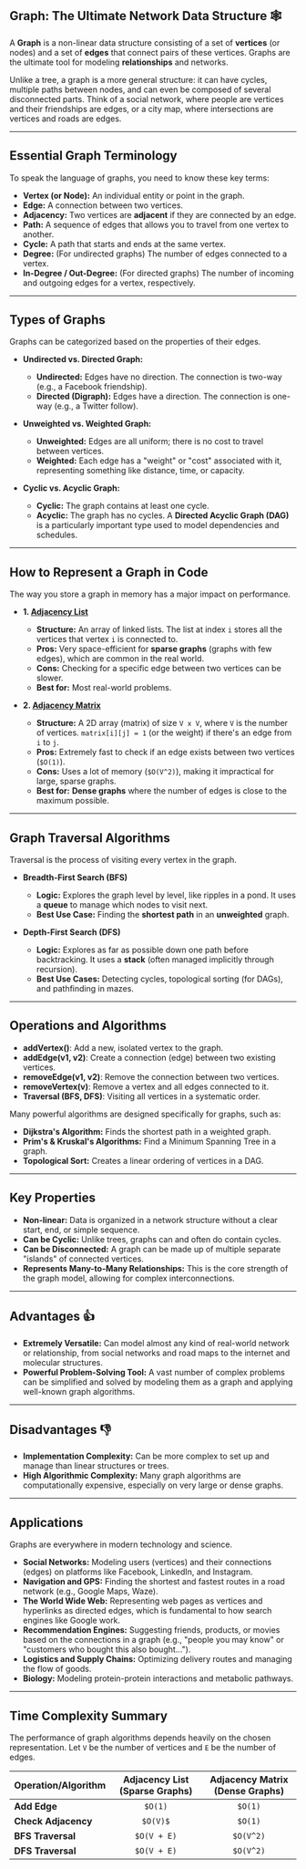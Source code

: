 ## Graph: The Ultimate Network Data Structure 🕸️

A **Graph** is a non-linear data structure consisting of a set of **vertices** (or nodes) and a set of **edges** that connect pairs of these vertices. Graphs are the ultimate tool for modeling **relationships** and networks.

Unlike a tree, a graph is a more general structure: it can have cycles, multiple paths between nodes, and can even be composed of several disconnected parts. Think of a social network, where people are vertices and their friendships are edges, or a city map, where intersections are vertices and roads are edges.

---

## Essential Graph Terminology

To speak the language of graphs, you need to know these key terms:

* **Vertex (or Node):** An individual entity or point in the graph.
* **Edge:** A connection between two vertices.
* **Adjacency:** Two vertices are **adjacent** if they are connected by an edge.
* **Path:** A sequence of edges that allows you to travel from one vertex to another.
* **Cycle:** A path that starts and ends at the same vertex.
* **Degree:** (For undirected graphs) The number of edges connected to a vertex.
* **In-Degree / Out-Degree:** (For directed graphs) The number of incoming and outgoing edges for a vertex, respectively.

---

## Types of Graphs

Graphs can be categorized based on the properties of their edges.

* **Undirected vs. Directed Graph:**
    * **Undirected:** Edges have no direction. The connection is two-way (e.g., a Facebook friendship).
    * **Directed (Digraph):** Edges have a direction. The connection is one-way (e.g., a Twitter follow).

* **Unweighted vs. Weighted Graph:**
    * **Unweighted:** Edges are all uniform; there is no cost to travel between vertices.
    * **Weighted:** Each edge has a "weight" or "cost" associated with it, representing something like distance, time, or capacity.

* **Cyclic vs. Acyclic Graph:**
    * **Cyclic:** The graph contains at least one cycle.
    * **Acyclic:** The graph has no cycles. A **Directed Acyclic Graph (DAG)** is a particularly important type used to model dependencies and schedules.

---

## How to Represent a Graph in Code

The way you store a graph in memory has a major impact on performance.

* **1. [Adjacency List](Adjacency%20List/readme.md)**
    * **Structure:** An array of linked lists. The list at index `i` stores all the vertices that vertex `i` is connected to.
    * **Pros:** Very space-efficient for **sparse graphs** (graphs with few edges), which are common in the real world.
    * **Cons:** Checking for a specific edge between two vertices can be slower.
    * **Best for:** Most real-world problems.

* **2. [Adjacency Matrix](Adjacency%20Matrix/readme.md)**
    * **Structure:** A 2D array (matrix) of size `V x V`, where `V` is the number of vertices. `matrix[i][j] = 1` (or the weight) if there's an edge from `i` to `j`.
    * **Pros:** Extremely fast to check if an edge exists between two vertices (`$O(1)`).
    * **Cons:** Uses a lot of memory (`$O(V^2)`), making it impractical for large, sparse graphs.
    * **Best for:** **Dense graphs** where the number of edges is close to the maximum possible.

---

## Graph Traversal Algorithms

Traversal is the process of visiting every vertex in the graph.

* **Breadth-First Search (BFS)**
    * **Logic:** Explores the graph level by level, like ripples in a pond. It uses a **queue** to manage which nodes to visit next.
    * **Best Use Case:** Finding the **shortest path** in an **unweighted** graph.

* **Depth-First Search (DFS)**
    * **Logic:** Explores as far as possible down one path before backtracking. It uses a **stack** (often managed implicitly through recursion).
    * **Best Use Cases:** Detecting cycles, topological sorting (for DAGs), and pathfinding in mazes.

---

## Operations and Algorithms

* **addVertex()**: Add a new, isolated vertex to the graph.
* **addEdge(v1, v2)**: Create a connection (edge) between two existing vertices.
* **removeEdge(v1, v2)**: Remove the connection between two vertices.
* **removeVertex(v)**: Remove a vertex and all edges connected to it.
* **Traversal (BFS, DFS)**: Visiting all vertices in a systematic order.

Many powerful algorithms are designed specifically for graphs, such as:
* **Dijkstra's Algorithm:** Finds the shortest path in a weighted graph.
* **Prim's & Kruskal's Algorithms:** Find a Minimum Spanning Tree in a graph.
* **Topological Sort:** Creates a linear ordering of vertices in a DAG.

---

## Key Properties

* **Non-linear:** Data is organized in a network structure without a clear start, end, or simple sequence.
* **Can be Cyclic:** Unlike trees, graphs can and often do contain cycles.
* **Can be Disconnected:** A graph can be made up of multiple separate "islands" of connected vertices.
* **Represents Many-to-Many Relationships:** This is the core strength of the graph model, allowing for complex interconnections.

---

## Advantages 👍

* **Extremely Versatile:** Can model almost any kind of real-world network or relationship, from social networks and road maps to the internet and molecular structures.
* **Powerful Problem-Solving Tool:** A vast number of complex problems can be simplified and solved by modeling them as a graph and applying well-known graph algorithms.

---

## Disadvantages 👎

* **Implementation Complexity:** Can be more complex to set up and manage than linear structures or trees.
* **High Algorithmic Complexity:** Many graph algorithms are computationally expensive, especially on very large or dense graphs.

---

## Applications

Graphs are everywhere in modern technology and science.

* **Social Networks:** Modeling users (vertices) and their connections (edges) on platforms like Facebook, LinkedIn, and Instagram.
* **Navigation and GPS:** Finding the shortest and fastest routes in a road network (e.g., Google Maps, Waze).
* **The World Wide Web:** Representing web pages as vertices and hyperlinks as directed edges, which is fundamental to how search engines like Google work.
* **Recommendation Engines:** Suggesting friends, products, or movies based on the connections in a graph (e.g., "people you may know" or "customers who bought this also bought...").
* **Logistics and Supply Chains:** Optimizing delivery routes and managing the flow of goods.
* **Biology:** Modeling protein-protein interactions and metabolic pathways.

---

## Time Complexity Summary

The performance of graph algorithms depends heavily on the chosen representation. Let `V` be the number of vertices and `E` be the number of edges.

| Operation/Algorithm | Adjacency List (Sparse Graphs) | Adjacency Matrix (Dense Graphs) |
| :------------------ | :----------------------------: | :-----------------------------: |
| **Add Edge** |             `$O(1)`              |              `$O(1)`              |
| **Check Adjacency** |             `$O(V)$`              |              `$O(1)`              |
| **BFS Traversal** |           `$O(V + E)`           |             `$O(V^2)`            |
| **DFS Traversal** |           `$O(V + E)`           |             `$O(V^2)`            |